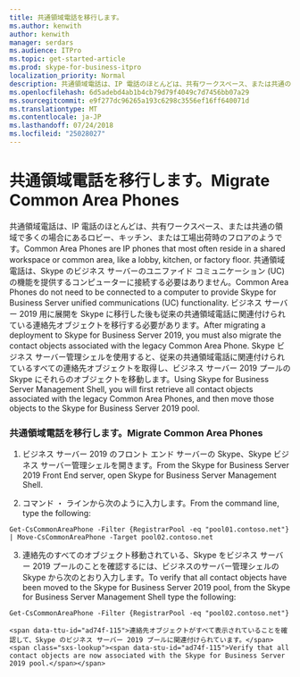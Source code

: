 ```yaml
---
title: 共通領域電話を移行します。
ms.author: kenwith
author: kenwith
manager: serdars
ms.audience: ITPro
ms.topic: get-started-article
ms.prod: skype-for-business-itpro
localization_priority: Normal
description: 共通領域電話は、IP 電話のほとんどは、共有ワークスペース、または共通の領域で多くの場合にあるロビー、キッチン、または工場出荷時のフロアのようです。 共通領域電話は、Skype のビジネス サーバーのユニファイド コミュニケーション (UC) の機能を提供するコンピューターに接続する必要はありません。 ビジネス サーバー 2019 用に展開を Skype に移行した後も従来の共通領域電話に関連付けられている連絡先オブジェクトを移行する必要があります。 ビジネス サーバー管理シェルの Skype を使用する従来の共通領域電話に関連付けられているすべての連絡先オブジェクトを取得し、ビジネス サーバー 2019 プールの Skype にそれらのオブジェクトを移動します。
ms.openlocfilehash: 6d5adebd4ab1b4cb79d79f4049c7d7456bb07a29
ms.sourcegitcommit: e9f277dc96265a193c6298c3556ef16ff640071d
ms.translationtype: MT
ms.contentlocale: ja-JP
ms.lasthandoff: 07/24/2018
ms.locfileid: "25028027"
---
```

# <a name="migrate-common-area-phones"></a><span data-ttu-id="ad74f-106">共通領域電話を移行します。</span><span class="sxs-lookup"><span data-stu-id="ad74f-106">Migrate Common Area Phones</span></span>

<span data-ttu-id="ad74f-107">共通領域電話は、IP 電話のほとんどは、共有ワークスペース、または共通の領域で多くの場合にあるロビー、キッチン、または工場出荷時のフロアのようです。</span><span class="sxs-lookup"><span data-stu-id="ad74f-107">Common Area Phones are IP phones that most often reside in a shared workspace or common area, like a lobby, kitchen, or factory floor.</span></span> <span data-ttu-id="ad74f-108">共通領域電話は、Skype のビジネス サーバーのユニファイド コミュニケーション (UC) の機能を提供するコンピューターに接続する必要はありません。</span><span class="sxs-lookup"><span data-stu-id="ad74f-108">Common Area Phones do not need to be connected to a computer to provide Skype for Business Server unified communications (UC) functionality.</span></span> <span data-ttu-id="ad74f-109">ビジネス サーバー 2019 用に展開を Skype に移行した後も従来の共通領域電話に関連付けられている連絡先オブジェクトを移行する必要があります。</span><span class="sxs-lookup"><span data-stu-id="ad74f-109">After migrating a deployment to Skype for Business Server 2019, you must also migrate the contact objects associated with the legacy Common Area Phone.</span></span> <span data-ttu-id="ad74f-110">Skype ビジネス サーバー管理シェルを使用すると、従来の共通領域電話に関連付けられているすべての連絡先オブジェクトを取得し、ビジネス サーバー 2019 プールの Skype にそれらのオブジェクトを移動します。</span><span class="sxs-lookup"><span data-stu-id="ad74f-110">Using Skype for Business Server Management Shell, you will first retrieve all contact objects associated with the legacy Common Area Phones, and then move those objects to the Skype for Business Server 2019 pool.</span></span>
  
### <a name="migrate-common-area-phones"></a><span data-ttu-id="ad74f-111">共通領域電話を移行します。</span><span class="sxs-lookup"><span data-stu-id="ad74f-111">Migrate Common Area Phones</span></span>

1. <span data-ttu-id="ad74f-112">ビジネス サーバー 2019 のフロント エンド サーバーの Skype、Skype ビジネス サーバー管理シェルを開きます。</span><span class="sxs-lookup"><span data-stu-id="ad74f-112">From the Skype for Business Server 2019 Front End server, open Skype for Business Server Management Shell.</span></span>
    
2. <span data-ttu-id="ad74f-113">コマンド ・ ラインから次のように入力します。</span><span class="sxs-lookup"><span data-stu-id="ad74f-113">From the command line, type the following:</span></span>
    
  ```
  Get-CsCommonAreaPhone -Filter {RegistrarPool -eq "pool01.contoso.net"} | Move-CsCommonAreaPhone -Target pool02.contoso.net
  ```

3. <span data-ttu-id="ad74f-114">連絡先のすべてのオブジェクト移動されている、Skype をビジネス サーバー 2019 プールのことを確認するには、ビジネスのサーバー管理シェルの Skype から次のとおり入力します。</span><span class="sxs-lookup"><span data-stu-id="ad74f-114">To verify that all contact objects have been moved to the Skype for Business Server 2019 pool, from the Skype for Business Server Management Shell type the following:</span></span>
    
  ```
  Get-CsCommonAreaPhone -Filter {RegistrarPool -eq "pool02.contoso.net"}
  ```

    <span data-ttu-id="ad74f-115">連絡先オブジェクトがすべて表示されていることを確認して、Skype のビジネス サーバー 2019 プールに関連付けられています。</span><span class="sxs-lookup"><span data-stu-id="ad74f-115">Verify that all contact objects are now associated with the Skype for Business Server 2019 pool.</span></span>
    

